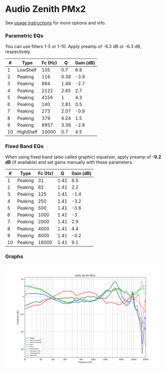 # Audio Zenith PMx2
See [usage instructions](https://github.com/jaakkopasanen/AutoEq#usage) for more options and info.

### Parametric EQs
You can use filters 1-5 or 1-10. Apply preamp of -6.3 dB or -6.3 dB, respectively.

|   # | Type      |   Fc (Hz) |    Q |   Gain (dB) |
|-----|-----------|-----------|------|-------------|
|   1 | LowShelf  |       105 | 0.7  |         6.9 |
|   2 | Peaking   |       116 | 0.38 |        -3.9 |
|   3 | Peaking   |       864 | 1.48 |        -2.7 |
|   4 | Peaking   |      2122 | 2.65 |         2.7 |
|   5 | Peaking   |      4156 | 1    |         4.3 |
|   6 | Peaking   |       140 | 2.81 |         0.5 |
|   7 | Peaking   |       273 | 2.07 |        -0.9 |
|   8 | Peaking   |       379 | 4.24 |         1.5 |
|   9 | Peaking   |      8957 | 3.38 |        -2.8 |
|  10 | HighShelf |     10000 | 0.7  |         4.5 |

### Fixed Band EQs
When using fixed band (also called graphic) equalizer, apply preamp of **-9.2 dB** (if available) and set gains manually with these parameters.

|   # | Type    |   Fc (Hz) |    Q |   Gain (dB) |
|-----|---------|-----------|------|-------------|
|   1 | Peaking |        31 | 1.41 |         6.5 |
|   2 | Peaking |        62 | 1.41 |         2.2 |
|   3 | Peaking |       125 | 1.41 |        -1.4 |
|   4 | Peaking |       250 | 1.41 |        -3.2 |
|   5 | Peaking |       500 | 1.41 |        -0.6 |
|   6 | Peaking |      1000 | 1.41 |        -3   |
|   7 | Peaking |      2000 | 1.41 |         2.9 |
|   8 | Peaking |      4000 | 1.41 |         4.4 |
|   9 | Peaking |      8000 | 1.41 |        -0.2 |
|  10 | Peaking |     16000 | 1.41 |         9.1 |

### Graphs
![](./Audio%20Zenith%20PMx2.png)
